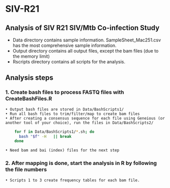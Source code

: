 # SIV-R21

## Analysis of SIV R21 SIV/Mtb Co-infection Study


* Data directory contains sample information. SampleSheet_Mac251.csv has the most comprehensive sample information.
* Output directory contains all output files, except the bam files (due to the memory limit)
* Rscripts directory contains all scripts for the analysis. 


## Analysis steps

### 1. Create bash files to process FASTQ files with CreateBashFiles.R 

	• Output bash files are stored in Data/BashScripts1/
	• Run all bash files to trim/filter/map to create bam files
	• After creating a consensus sequence for each file using Geneious (or another tool of your choice), run the files in Data/BashScripts2/ 
	
```bash
	for f in Data/BashScripts1/*.sh; do
      bash "$f" -H   || break 
    done
```
    • Need bam and bai (index) files for the next step  
    
### 2. After mapping is done, start the analysis in R by following the file numbers

    • Scripts 1 to 3 create frequency tables for each bam file.
     

